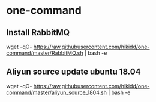 # one-command
## Install RabbitMQ

  wget -qO- https://raw.githubusercontent.com/hikidd/one-command/master/RabbitMQ.sh | bash -e

## Aliyun source update ubuntu 18.04

  wget -qO- https://raw.githubusercontent.com/hikidd/one-command/master/aliyun_source_1804.sh | bash -e
